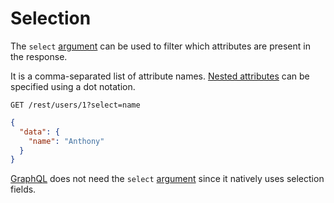 # Selection

The `select` [argument](../rpc/README.md#rpc) can be used to filter which
attributes are present in the response.

It is a comma-separated list of attribute names.
[Nested attributes](../request/relations.md#populating-nested-collections) can
be specified using a dot notation.

```HTTP
GET /rest/users/1?select=name
```

```json
{
  "data": {
    "name": "Anthony"
  }
}
```

[GraphQL](../rpc/graphql.md#selection-population-and-renaming) does not need
the `select` [argument](../rpc/README.md#rpc) since it natively uses selection
fields.
